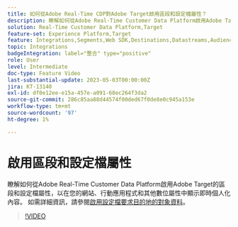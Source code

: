 ```yaml
---
title: 如何從Adobe Real-Time CDP對Adobe Target啟用區段和設定檔屬性？
description: 瞭解如何從Adobe Real-Time Customer Data Platform啟用Adobe Target的區段和設定檔屬性，以在您的網站、行動應用程式和其他數位屬性中顯示即時個人化內容。
solution: Real-Time Customer Data Platform,Target
feature-set: Experience Platform,Target
feature: Integrations,Segments,Web SDK,Destinations,Datastreams,Audiences,Experience Targeting
topic: Integrations
badgeIntegration: label="整合" type="positive"
role: User
level: Intermediate
doc-type: Feature Video
last-substantial-update: 2023-05-03T00:00:00Z
jira: KT-13140
exl-id: df0e12ee-e15a-457e-a091-68ec264f3da2
source-git-commit: 286c85aa88d44574f00ded67f0de8e0c945a153e
workflow-type: tm+mt
source-wordcount: '97'
ht-degree: 1%

---
```


# 啟用區段和設定檔屬性

瞭解如何從Adobe Real-Time Customer Data Platform啟用Adobe Target的區段和設定檔屬性，以在您的網站、行動應用程式和其他數位屬性中顯示即時個人化內容。 如需詳細資訊，請參閱[啟用設定檔要求目的地的對象資料](https://experienceleague.adobe.com/docs/experience-platform/destinations/ui/activate/activate-profile-request-destinations.html?lang=zh-Hant)。


>[!VIDEO](https://video.tv.adobe.com/v/3419036/?learn=on&enablevpops)
